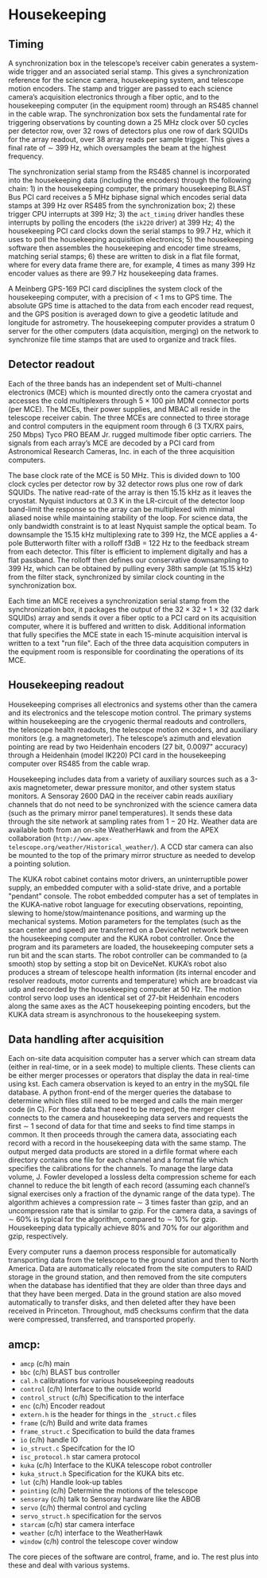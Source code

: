 Housekeeping
============

Timing
-------

A synchronization box in the telescope’s receiver cabin generates a system-wide trigger and an associated serial stamp. This gives a synchronization reference for the science camera, housekeeping system, and telescope motion encoders. The stamp and trigger are passed to each science camera’s acquisition electronics through a fiber optic, and to the housekeeping computer (in the equipment room) through an RS485 channel in the cable wrap. The synchronization box sets the fundamental rate for triggering observations by counting down a 25 MHz clock over 50 cycles per detector row, over 32 rows of detectors plus one row of dark SQUIDs for the array readout, over 38 array reads per sample trigger. This gives a final rate of ∼ 399 Hz, which oversamples the beam at the highest frequency.

The synchronization serial stamp from the RS485 channel is incorporated into the housekeeping data (including the encoders) through the following chain: 1) in the housekeeping computer, the primary housekeeping BLAST Bus PCI card receives a 5 MHz biphase signal which encodes serial data stamps at 399 Hz over RS485 from the synchronization box; 2) these trigger CPU interrupts at 399 Hz; 3) the `act_timing` driver handles these interrupts by polling the encoders (the `ik220` driver) at 399 Hz; 4) the housekeeping PCI card clocks down the serial stamps to 99.7 Hz, which it uses to poll the housekeeping acquisition electronics; 5) the housekeeping software then assembles the housekeeping and encoder time streams, matching serial stamps; 6) these are written to disk in a flat file format, where for every data frame there are, for example, 4 times as many 399 Hz encoder values as there are 99.7 Hz housekeeping data frames.

A Meinberg GPS-169 PCI card disciplines the system clock of the housekeeping computer, with a precision of < 1 ms to GPS time. The absolute GPS time is attached to the data from each encoder read request, and the GPS position is averaged down to give a geodetic latitude and longitude for astrometry. The housekeeping computer provides a stratum 0 server for the other computers (data acquisition, merging) on the network to synchronize file time stamps that are used to organize and track files.

Detector readout
-----------------

Each of the three bands has an independent set of Multi-channel electronics (MCE) which is mounted directly onto the camera cryostat and accesses the cold multiplexers through 5 × 100 pin MDM connector ports (per MCE). The MCEs, their power supplies, and MBAC all reside in the telescope receiver cabin. The three MCEs are connected to three storage and control computers in the equipment room through 6 (3 TX/RX pairs, 250 Mbps) Tyco PRO BEAM Jr. rugged multimode fiber optic carriers. The signals from each array’s MCE are decoded by a PCI card from Astronomical Research Cameras, Inc. in each of the three acquisition computers.

The base clock rate of the MCE is 50 MHz. This is divided down to 100 clock cycles per detector row by 32 detector rows plus one row of dark SQUIDs. The native read-rate of the array is then 15.15 kHz as it leaves the cryostat. Nyquist inductors at 0.3 K in the LR-circuit of the detector loop band-limit the response so the array can be multiplexed with minimal aliased noise while maintaining stability of the loop. For science data, the only bandwidth constraint is to at least Nyquist sample the optical beam. To downsample the 15.15 kHz multiplexing rate to 399 Hz, the MCE applies a 4-pole Butterworth filter with a rolloff f3dB = 122 Hz to the feedback stream from each detector. This filter is efficient to implement digitally and has a flat passband. The rolloff then defines our conservative downsampling to 399 Hz, which can be obtained by pulling every 38th sample (at 15.15 kHz) from the filter stack, synchronized by similar clock counting in the synchronization box.

Each time an MCE receives a synchronization serial stamp from the synchronization box, it packages the output of the 32 × 32 + 1 × 32 (32 dark SQUIDs) array and sends it over a fiber optic to a PCI card on its acquisition computer, where it is buffered and written to disk. Additional information that fully specifies the MCE state in each 15-minute acquisition interval is written to a text "run file".
Each of the three data acquisition computers in the equipment room is responsible for coordinating the operations of its MCE.

Housekeeping readout
--------------------

Housekeeping comprises all electronics and systems other than the camera and its electronics and the telescope motion control. The primary systems within housekeeping are the cryogenic thermal readouts and controllers, the telescope health readouts, the telescope motion encoders, and auxiliary monitors (e.g. a magnetometer). The telescope’s azimuth and elevation pointing are read by two Heidenhain encoders (27 bit, 0.0097" accuracy) through a Heidenhain (model IK220) PCI card in the housekeeping computer over RS485 from the cable wrap.

Housekeeping includes data from a variety of auxiliary sources such as a 3-axis magnetometer, dewar pressure monitor, and other system status monitors. A Sensoray 2600 DAQ in the receiver cabin reads auxiliary channels that do not need to be synchronized with the science camera data (such as the primary mirror panel temperatures). It sends these data through the site network at sampling rates from 1 − 20 Hz. Weather data are available both from an on-site WeatherHawk and from the APEX collaboration (`http://www.apex-telescope.org/weather/Historical_weather/`). A CCD star camera can also be mounted to the top of the primary mirror structure as needed to develop a pointing solution.

The KUKA robot cabinet contains motor drivers, an uninterruptible power supply, an embedded computer with a solid-state drive, and a portable "pendant" console. The robot embedded computer has a set of templates in the KUKA-native robot language for executing observations, repointing, slewing to home/stow/maintenance positions, and warming up the mechanical systems. Motion parameters for the templates (such as the scan center and speed) are transferred on a DeviceNet network between the housekeeping computer and the KUKA robot controller. Once the program and its parameters are loaded, the housekeeping computer sets a run bit and the scan starts. The robot controller can be commanded to (a smooth) stop by setting a stop bit on DeviceNet. KUKA’s robot also produces a stream of telescope health information (its internal encoder and resolver readouts, motor currents and temperature) which are broadcast via udp and recorded by the housekeeping computer at 50 Hz. The motion control servo loop uses an identical set of 27-bit Heidenhain encoders along the same axes as the ACT housekeeping pointing encoders, but the KUKA data stream is asynchronous to the housekeeping system.

Data handling after acquisition
-------------------------------

Each on-site data acquisition computer has a server which can stream data (either in real-time, or in a seek mode) to multiple clients. These clients can be either merger processes or operators that display the data in real-time using kst. Each camera observation is keyed to an entry in the mySQL file database. A python front-end of the merger queries the database to determine which files still need to be merged and calls the main merger code (in C). For those data that need to be merged, the merger client connects to the camera and housekeeping data servers and requests the first ∼ 1 second of data for that time and seeks to find time stamps in common. It then proceeds through the camera data, associating each record with a record in the housekeeping data with the same stamp. The output merged data products are stored in a dirfile format where each directory contains one file for each channel and a format file which specifies the calibrations for the channels. To manage the large data volume, J. Fowler developed a lossless delta compression scheme for each channel to reduce the bit length of each record (assuming each channel’s signal exercises only a fraction of the dynamic range of the data type). The algorithm achieves a compression rate ∼ 3 times faster than gzip, and an uncompression rate that is similar to gzip. For the camera data, a savings of ∼ 60% is typical for the algorithm, compared to ∼ 10% for gzip. Housekeeping data typically achieve 80% and 70% for our algorithm and gzip, respectively.

Every computer runs a daemon process responsible for automatically transporting data from the telescope to the ground station and then to North America. Data are automatically relocated from the site computers to RAID storage in the ground station, and then removed from the site computers when the database has identified that they are older than three days and that they have been merged. Data in the ground station are also moved automatically to transfer disks, and then deleted after they have been received in Princeton. Throughout, md5 checksums confirm that the data were compressed, transferred, and transported properly.

amcp:
-----

* `amcp` (c/h) main
* `bbc` (c/h) BLAST bus controller
* `cal.h` calibrations for various housekeeping readouts
* `control` (c/h) Interface to the outside world
* `control_struct` (c/h) Specification to the interface
* `enc` (c/h) Encoder readout
* `extern.h` is the header for things in the `_struct.c` files
* `frame` (c/h) Build and write data frames
* `frame_struct.c` Specification to build the data frames
* `io` (c/h) handle IO
* `io_struct.c` Specifcation for the IO
* `isc_protocol.h` star camera protocol
* `kuka` (c/h) Interface to the KUKA telescope robot controller
* `kuka_struct.h` Specification for the KUKA bits etc.
* `lut` (c/h) Handle look-up tables
* `pointing` (c/h) Determine the motions of the telescope
* `sensoray` (c/h) talk to Sensoray hardware like the ABOB
* `servo` (c/h) thermal control and cycling
* `servo_struct.h` specification for the servos
* `starcam` (c/h) star camera interface
* `weather` (c/h) interface to the WeatherHawk
* `window` (c/h) control the telescope cover window

The core pieces of the software are control, frame, and io. The rest plus into these and deal with various systems.
